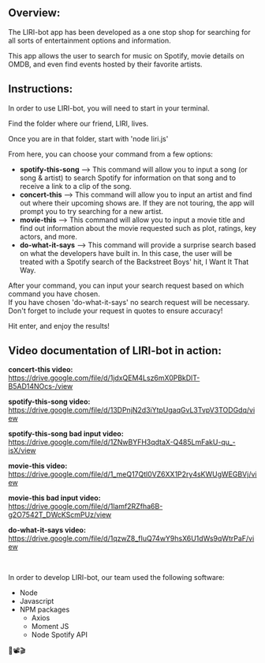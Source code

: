 <h2>Overview:</h2>

The LIRI-bot app has been developed as a one stop shop for searching for all sorts of entertainment options and information. 

This app allows the user to search for music on Spotify, movie details on OMDB, and even find events hosted by their favorite artists. 

<h2>Instructions: </h2>

In order to use LIRI-bot, you will need to start in your terminal. 

Find the folder where our friend, LIRI, lives. 

Once you are in that folder, start with 'node liri.js' 

From here, you can choose your command from a few options:
* **spotify-this-song** --> This command will allow you to input a song (or song & artist) to search Spotify for information on that song and to receive a link to a clip of the song. 
* **concert-this** --> This command will allow you to input an artist and find out where their upcoming shows are. If they are not touring, the app will prompt you to try searching for a new artist.
* **movie-this** --> This command will allow you to input a movie title and find out information about the movie requested such as plot, ratings, key actors, and more.
* **do-what-it-says** --> This command will provide a surprise search based on what the developers have built in. In this case, the user will be treated with a Spotify search of the Backstreet Boys' hit, I Want It That Way.

After your command, you can input your search request based on which command you have chosen. <br> If you have chosen 'do-what-it-says' no search request will be necessary.<br>
Don't forget to include your request in quotes to ensure accuracy!

Hit enter, and enjoy the results!


<h2>Video documentation of LIRI-bot in action:</h2>

**concert-this video:**
https://drive.google.com/file/d/1jdxQEM4Lsz6mX0PBkDlT-B5AD14NOcs-/view 

**spotify-this-song video:** 
https://drive.google.com/file/d/13DPnjN2d3iYtpUgaqGvL3TvpV3TODGdq/view

**spotify-this-song bad input video:**
https://drive.google.com/file/d/1ZNwBYFH3qdtaX-Q485LmFakU-qu_-isX/view

**movie-this video:**
https://drive.google.com/file/d/1_meQ17Qtl0VZ6XX1P2ry4sKWUgWEGBVj/view

**movie-this bad input video:** 
https://drive.google.com/file/d/1lamf2RZfha6B-g2O7542T_DWcKScmPUz/view

**do-what-it-says video:**
https://drive.google.com/file/d/1qzwZ8_fIuQ74wY9hsX6U1dWs9qWtrPaF/view


<br>

In order to develop LIRI-bot, our team used the following software: 
* Node
* Javascript 
* NPM packages
    * Axios
    * Moment JS
    * Node Spotify API 




:musical_note::film_projector::clapper:
